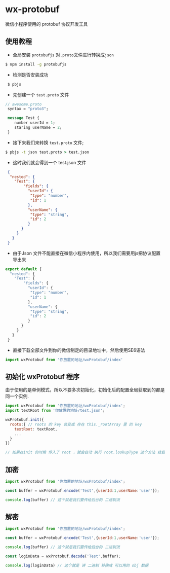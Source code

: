 # wx-protobuf

微信小程序使用的 protobuf 协议开发工具

## 使用教程

* 全局安装 `protobufjs` 对`.proto`文件进行转换成`json`

``` cmd
$ npm install -g protobufjs
```

* 检测是否安装成功

``` cmd
 $ pbjs
```

* 先创建一个 `test.proto` 文件
``` proto
// awesome.proto
 syntax = "proto3";

 message Test {
 	number userId = 1;
 	staring userName = 2;
 }
```

* 接下来我们来转换 `test.proto` 文件;

``` cmd
$ pbjs -t json test.proto > test.json
```
* 这时我们就会得到一个 test.json 文件

``` json
 {
  "nested": {
  	"Test": {
   		"fields": {
     	  "userId": {
       	   "type": "number",
       	   "id": 1
     	  },
     	  "userName": {
       	   "type": "string",
       	   "id": 2
     	  }
   	   }
     }
   }
 }
```

* 由于Json 文件不能直接在微信小程序内使用，所以我们需要用js把协议配置导出来

``` js
export default {
  "nested": {
  	"Test": {
   		"fields": {
     	  "userId": {
       	   "type": "number",
       	   "id": 1
     	  },
     	  "userName": {
       	   "type": "string",
       	   "id": 2
     	  }
   	   }
     }
   }
 }
```

* 直接下载全部文件到你的微信制定的目录地址中，然后使用SE6语法
``` js
import wxProtobuf from '你放置的地址/wxProtobuf/index' 
```

## 初始化 wxProtobuf 程序

由于使用的是单例模式，所以不要多次初始化，初始化后的配置全局获取到的都是同一个实例.

``` js
import wxProtobuf from '你放置的地址/wxProtobuf/index';
import textRoot from '你放置的地址/test.json';

wxProtobuf.init({
  roots:{ // roots 的 key 会变成 存在 this._rootArray 里 的 key
    textRoot: textRoot,
    ...
  }
})

// 如果在init 的时候 传入了 root ，就会自动 执行 root.lookupType 这个方法 挂载 json 文件内的所有的 message

```

## 加密

``` js
import wxProtobuf from '你放置的地址/wxProtobuf/index';

const buffer = wxProtobuf.encode('Test',{userId:1,userName:'user'});

console.log(buffer) // 这个就是我们要传给后台的 二进制流

```

## 解密

``` js
import wxProtobuf from '你放置的地址/wxProtobuf/index';

const buffer = wxProtobuf.encode('Test',{userId:1,userName:'user'});

console.log(buffer) // 这个就是我们要传给后台的 二进制流

const loginData = wxProtobuf.decode('Test',buffer);

console.log(loginData) // 这个就是 讲 二进制 转换成 可以用的 obj 数据
```